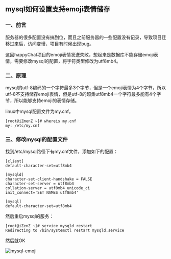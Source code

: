 ## mysql如何设置支持emoji表情储存

### 一、前言
服务器的很多配置没有搞到位，而且之前服务器的一些配置没有记录，导致项目迁移过来后，访问变慢，项目有时候出现bug。

这回happyChat项目的emoji表情发送失败，想起来是数据库不能存储emoji表情，需要修改mysql的配置，将字符类型修改为utf8mb4。

### 二、原理
mysql的utf-8编码的一个字符最多3个字节，但是一个emoji表情为4个字节，所以utf-8不支持储存emoji表情，但是utf-8的超集utf8mb4一个字符最多能有4个字节，所以能够支持emoji的表情存储。

linux中mysql配置文件为my.cnf。
```
[root@iZmenZ ~]# whereis my.cnf
my: /etc/my.cnf
```

### 三、修改mysql的配置文件
找到/etc/mysql路径下有my.cnf文件，添加如下的配置：
```
[client]
default-character-set=utf8mb4

[mysqld]
character-set-client-handshake = FALSE
character-set-server = utf8mb4
collation-server = utf8mb4_unicode_ci
init_connect='SET NAMES utf8mb4'

[mysql]
default-character-set=utf8mb4
```

然后重启mysql的服务：
```
[root@iZenZ ~]# service mysqld restart
Redirecting to /bin/systemctl restart mysqld.service
```

然后就OK

![mysql-emoji](https://github.com/saucxs/full_stack_knowledge_list/blob/master/article/mysql/images/mysql-emoji.png?raw=true)